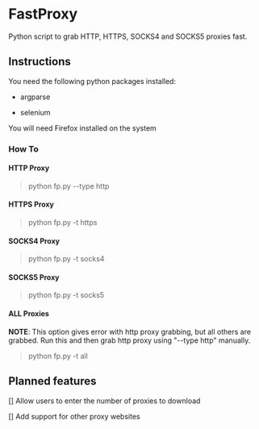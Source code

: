 # FastProxy

Python script to grab HTTP, HTTPS, SOCKS4 and SOCKS5 proxies fast.

## Instructions

You need the following python packages installed:

- argparse

- selenium

You will need Firefox installed on the system

### How To

#### HTTP Proxy

> python fp.py --type http

#### HTTPS Proxy

> python fp.py -t https

#### SOCKS4 Proxy

> python fp.py -t socks4

#### SOCKS5 Proxy

> python fp.py -t socks5

#### ALL Proxies

**NOTE**: This option gives error with http proxy grabbing, but all others are grabbed. Run this and then grab http proxy using "--type http" manually.

> python fp.py -t all

## Planned features

[] Allow users to enter the number of proxies to download

[] Add support for other proxy websites